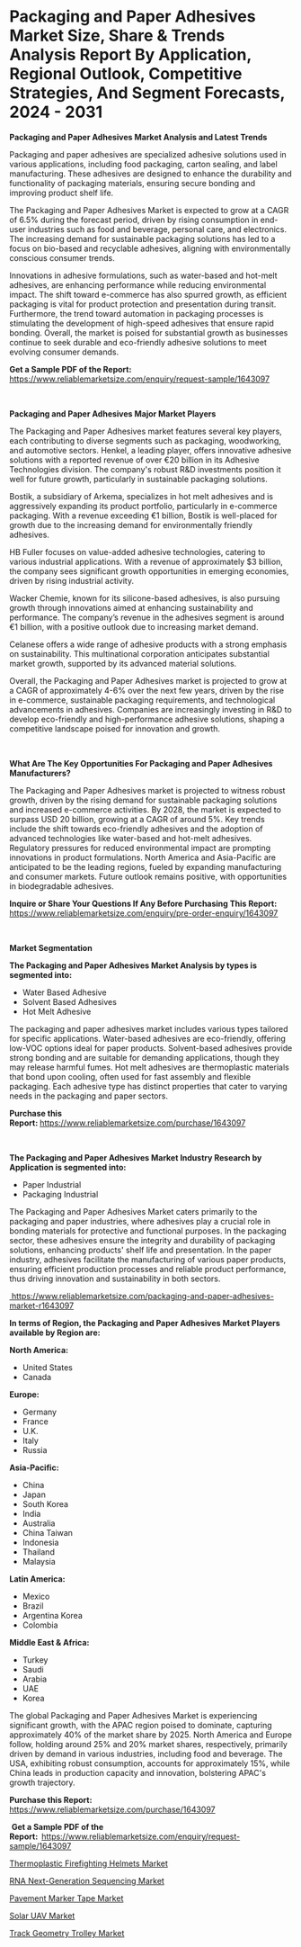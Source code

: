 <p><h1>Packaging and Paper Adhesives Market Size, Share & Trends Analysis Report By Application, Regional Outlook, Competitive Strategies, And Segment Forecasts, 2024 - 2031</h1></p><p><strong>Packaging and Paper Adhesives Market Analysis and Latest Trends</strong></p>
<p><p>Packaging and paper adhesives are specialized adhesive solutions used in various applications, including food packaging, carton sealing, and label manufacturing. These adhesives are designed to enhance the durability and functionality of packaging materials, ensuring secure bonding and improving product shelf life.</p><p>The Packaging and Paper Adhesives Market is expected to grow at a CAGR of 6.5% during the forecast period, driven by rising consumption in end-user industries such as food and beverage, personal care, and electronics. The increasing demand for sustainable packaging solutions has led to a focus on bio-based and recyclable adhesives, aligning with environmentally conscious consumer trends. </p><p>Innovations in adhesive formulations, such as water-based and hot-melt adhesives, are enhancing performance while reducing environmental impact. The shift toward e-commerce has also spurred growth, as efficient packaging is vital for product protection and presentation during transit. Furthermore, the trend toward automation in packaging processes is stimulating the development of high-speed adhesives that ensure rapid bonding. Overall, the market is poised for substantial growth as businesses continue to seek durable and eco-friendly adhesive solutions to meet evolving consumer demands.</p></p>
<p><strong>Get a Sample PDF of the Report:&nbsp;</strong> <a href="https://www.reliablemarketsize.com/enquiry/request-sample/1643097?utm_campaign=1131&utm_medium=2&utm_source=Github&utm_content=ia&utm_term=23102024&utm_id=packaging-and-paper-adhesives">https://www.reliablemarketsize.com/enquiry/request-sample/1643097</a></p>
<p>&nbsp;</p>
<p><strong>Packaging and Paper Adhesives Major Market Players</strong></p>
<p><p>The Packaging and Paper Adhesives market features several key players, each contributing to diverse segments such as packaging, woodworking, and automotive sectors. Henkel, a leading player, offers innovative adhesive solutions with a reported revenue of over €20 billion in its Adhesive Technologies division. The company's robust R&D investments position it well for future growth, particularly in sustainable packaging solutions.</p><p>Bostik, a subsidiary of Arkema, specializes in hot melt adhesives and is aggressively expanding its product portfolio, particularly in e-commerce packaging. With a revenue exceeding €1 billion, Bostik is well-placed for growth due to the increasing demand for environmentally friendly adhesives.</p><p>HB Fuller focuses on value-added adhesive technologies, catering to various industrial applications. With a revenue of approximately $3 billion, the company sees significant growth opportunities in emerging economies, driven by rising industrial activity.</p><p>Wacker Chemie, known for its silicone-based adhesives, is also pursuing growth through innovations aimed at enhancing sustainability and performance. The company’s revenue in the adhesives segment is around €1 billion, with a positive outlook due to increasing market demand.</p><p>Celanese offers a wide range of adhesive products with a strong emphasis on sustainability. This multinational corporation anticipates substantial market growth, supported by its advanced material solutions.</p><p>Overall, the Packaging and Paper Adhesives market is projected to grow at a CAGR of approximately 4-6% over the next few years, driven by the rise in e-commerce, sustainable packaging requirements, and technological advancements in adhesives. Companies are increasingly investing in R&D to develop eco-friendly and high-performance adhesive solutions, shaping a competitive landscape poised for innovation and growth.</p></p>
<p>&nbsp;</p>
<p><strong>What Are The Key Opportunities For Packaging and Paper Adhesives Manufacturers?</strong></p>
<p><p>The Packaging and Paper Adhesives market is projected to witness robust growth, driven by the rising demand for sustainable packaging solutions and increased e-commerce activities. By 2028, the market is expected to surpass USD 20 billion, growing at a CAGR of around 5%. Key trends include the shift towards eco-friendly adhesives and the adoption of advanced technologies like water-based and hot-melt adhesives. Regulatory pressures for reduced environmental impact are prompting innovations in product formulations. North America and Asia-Pacific are anticipated to be the leading regions, fueled by expanding manufacturing and consumer markets. Future outlook remains positive, with opportunities in biodegradable adhesives.</p></p>
<p><strong>Inquire or Share Your Questions If Any Before Purchasing This Report:</strong> <a href="https://www.reliablemarketsize.com/enquiry/pre-order-enquiry/1643097?utm_campaign=1131&utm_medium=2&utm_source=Github&utm_content=ia&utm_term=23102024&utm_id=packaging-and-paper-adhesives">https://www.reliablemarketsize.com/enquiry/pre-order-enquiry/1643097</a></p>
<p>&nbsp;</p>
<p><strong>Market Segmentation</strong></p>
<p><strong>The Packaging and Paper Adhesives Market Analysis by types is segmented into:</strong></p>
<p><ul><li>Water Based Adhesive</li><li>Solvent Based Adhesives</li><li>Hot Melt Adhesive</li></ul></p>
<p><p>The packaging and paper adhesives market includes various types tailored for specific applications. Water-based adhesives are eco-friendly, offering low-VOC options ideal for paper products. Solvent-based adhesives provide strong bonding and are suitable for demanding applications, though they may release harmful fumes. Hot melt adhesives are thermoplastic materials that bond upon cooling, often used for fast assembly and flexible packaging. Each adhesive type has distinct properties that cater to varying needs in the packaging and paper sectors.</p></p>
<p><strong>Purchase this Report:&nbsp;</strong><a href="https://www.reliablemarketsize.com/purchase/1643097?utm_campaign=1131&utm_medium=2&utm_source=Github&utm_content=ia&utm_term=23102024&utm_id=packaging-and-paper-adhesives">https://www.reliablemarketsize.com/purchase/1643097</a></p>
<p>&nbsp;</p>
<p><strong>The Packaging and Paper Adhesives Market Industry Research by Application is segmented into:</strong></p>
<p><ul><li>Paper Industrial</li><li>Packaging Industrial</li></ul></p>
<p><p>The Packaging and Paper Adhesives Market caters primarily to the packaging and paper industries, where adhesives play a crucial role in bonding materials for protective and functional purposes. In the packaging sector, these adhesives ensure the integrity and durability of packaging solutions, enhancing products' shelf life and presentation. In the paper industry, adhesives facilitate the manufacturing of various paper products, ensuring efficient production processes and reliable product performance, thus driving innovation and sustainability in both sectors.</p></p>
<p><a href="https://www.reliablemarketsize.com/packaging-and-paper-adhesives-market-r1643097?utm_campaign=1131&utm_medium=2&utm_source=Github&utm_content=ia&utm_term=23102024&utm_id=packaging-and-paper-adhesives">&nbsp;https://www.reliablemarketsize.com/packaging-and-paper-adhesives-market-r1643097</a></p>
<p><strong>In terms of Region, the Packaging and Paper Adhesives Market Players available by Region are:</strong></p>
<p>
    <p> <strong> North America: </strong>
        <ul>
            <li>United States</li>
            <li>Canada</li>
        </ul>
        </p> 
    <p> <strong> Europe: </strong>
        <ul>
            <li>Germany</li>
            <li>France</li>
            <li>U.K.</li>
            <li>Italy</li>
            <li>Russia</li>
        </ul>
        </p> 
    <p> <strong> Asia-Pacific: </strong>
        <ul>
            <li>China</li>
            <li>Japan</li>
            <li>South Korea</li>
            <li>India</li>
            <li>Australia</li>
            <li>China Taiwan</li>
            <li>Indonesia</li>
            <li>Thailand</li>
            <li>Malaysia</li>
        </ul>
        </p> 
    <p> <strong> Latin America: </strong>
        <ul>
            <li>Mexico</li>
            <li>Brazil</li>
            <li>Argentina Korea</li>
            <li>Colombia</li>
        </ul>
        </p> 
    <p> <strong> Middle East & Africa: </strong>
        <ul>
            <li>Turkey</li>
            <li>Saudi</li>
            <li>Arabia</li>
            <li>UAE</li>
            <li>Korea</li>
        </ul>
    </p>
    </p>
<p><p>The global Packaging and Paper Adhesives Market is experiencing significant growth, with the APAC region poised to dominate, capturing approximately 40% of the market share by 2025. North America and Europe follow, holding around 25% and 20% market shares, respectively, primarily driven by demand in various industries, including food and beverage. The USA, exhibiting robust consumption, accounts for approximately 15%, while China leads in production capacity and innovation, bolstering APAC's growth trajectory.</p></p>
<p><strong>Purchase this Report: </strong><a href="https://www.reliablemarketsize.com/purchase/1643097?utm_campaign=1131&utm_medium=2&utm_source=Github&utm_content=ia&utm_term=23102024&utm_id=packaging-and-paper-adhesives">https://www.reliablemarketsize.com/purchase/1643097</a></p>
<p>&nbsp;<strong>Get a Sample PDF of the Report:&nbsp;&nbsp;</strong><a href="https://www.reliablemarketsize.com/enquiry/request-sample/1643097?utm_campaign=1131&utm_medium=2&utm_source=Github&utm_content=ia&utm_term=23102024&utm_id=packaging-and-paper-adhesives">https://www.reliablemarketsize.com/enquiry/request-sample/1643097</a></p>
<p><strong></strong></p>
<p><p><a href="https://github.com/doyeme32g/Market-Research-Report-List-1/blob/main/thermoplastic-firefighting-helmets-market.md?utm_campaign=1131&utm_medium=2&utm_source=Github&utm_content=ia&utm_term=23102024&utm_id=packaging-and-paper-adhesives">Thermoplastic Firefighting Helmets Market</a></p><p><a href="https://www.linkedin.com/pulse/global-rna-next-generation-sequencing-market-exploring-tlsue?utm_campaign=1131&utm_medium=2&utm_source=Github&utm_content=ia&utm_term=23102024&utm_id=packaging-and-paper-adhesives">RNA Next-Generation Sequencing Market</a></p><p><a href="https://github.com/kandidbn/Market-Research-Report-List-1/blob/main/pavement-marker-tape-market.md?utm_campaign=1131&utm_medium=2&utm_source=Github&utm_content=ia&utm_term=23102024&utm_id=packaging-and-paper-adhesives">Pavement Marker Tape Market</a></p><p><a href="https://issuu.com/reportprime-2/docs/solar-uav-market-size-2030.pptx_a859cec037f571?utm_campaign=1131&utm_medium=2&utm_source=Github&utm_content=ia&utm_term=23102024&utm_id=packaging-and-paper-adhesives">Solar UAV Market</a></p><p><a href="https://issuu.com/reportprime-2/docs/track-geometry-trolley-market-size-_8f7f8d622237de?utm_campaign=1131&utm_medium=2&utm_source=Github&utm_content=ia&utm_term=23102024&utm_id=packaging-and-paper-adhesives">Track Geometry Trolley Market</a></p></p>